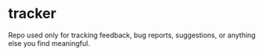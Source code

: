 # tracker
Repo used only for  tracking feedback, bug reports, suggestions, or anything else you find meaningful.
